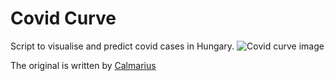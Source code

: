 # Covid Curve
Script to visualise and predict covid cases in Hungary.
![Covid curve image](https://i.imgur.com/DRap70V.png)

The original is written by [Calmarius](https://github.com/Calmarius)